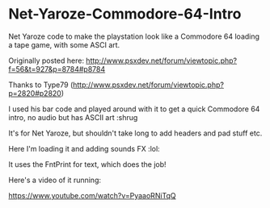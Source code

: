 # Net-Yaroze-Commodore-64-Intro
Net Yaroze code to make the playstation look like a Commodore 64 loading a tape game, with some ASCI art.

Originally posted here: http://www.psxdev.net/forum/viewtopic.php?f=56&t=927&p=8784#p8784

Thanks to Type79 (http://www.psxdev.net/forum/viewtopic.php?p=2820#p2820)

I used his bar code and played around with it to get a quick Commodore 64 intro, no audio but has ASCII art :shrug

It's for Net Yaroze, but shouldn't take long to add headers and pad stuff etc.

Here I'm loading it and adding sounds FX :lol:

It uses the FntPrint for text, which does the job!

Here's a video of it running:

https://www.youtube.com/watch?v=PyaaoRNiTqQ

